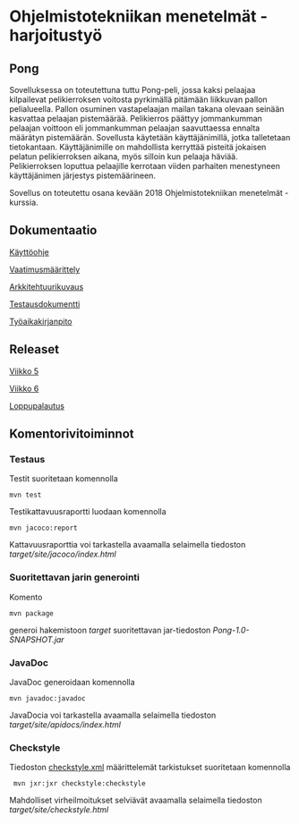 # Ohjelmistotekniikan menetelmät - harjoitustyö

## Pong

Sovelluksessa on toteutettuna tuttu Pong-peli, jossa kaksi pelaajaa kilpailevat pelikierroksen voitosta pyrkimällä pitämään liikkuvan pallon pelialueella. Pallon osuminen vastapelaajan mailan takana olevaan seinään kasvattaa pelaajan pistemäärää. Pelikierros päättyy jommankumman pelaajan voittoon eli jommankumman pelaajan saavuttaessa ennalta määrätyn pistemäärän. Sovellusta käytetään käyttäjänimillä, jotka talletetaan tietokantaan. Käyttäjänimille on mahdollista kerryttää pisteitä jokaisen pelatun pelikierroksen aikana, myös silloin kun pelaaja häviää. Pelikierroksen loputtua pelaajille kerrotaan viiden parhaiten menestyneen käyttäjänimen järjestys pistemäärineen.

Sovellus on toteutettu osana kevään 2018 Ohjelmistotekniikan menetelmät -kurssia.

## Dokumentaatio

[Käyttöohje](https://github.com/heidihas/otm-harjoitustyo/blob/master/dokumentaatio/kayttoohje.md)

[Vaatimusmäärittely](https://github.com/heidihas/otm-harjoitustyo/blob/master/dokumentaatio/vaatimusmaarittely.md)

[Arkkitehtuurikuvaus](https://github.com/heidihas/otm-harjoitustyo/blob/master/dokumentaatio/arkkitehtuuri.md)

[Testausdokumentti](https://github.com/heidihas/otm-harjoitustyo/blob/master/dokumentaatio/testausdokumentti.md)

[Työaikakirjanpito](https://github.com/heidihas/otm-harjoitustyo/blob/master/dokumentaatio/tuntikirjanpito.md)

## Releaset

[Viikko 5](https://github.com/heidihas/otm-harjoitustyo/releases/tag/viikko5)

[Viikko 6](https://github.com/heidihas/otm-harjoitustyo/releases/tag/viikko6)

[Loppupalautus](https://github.com/heidihas/otm-harjoitustyo/releases/tag/viikko7)

## Komentorivitoiminnot

### Testaus

Testit suoritetaan komennolla

```
mvn test
```

Testikattavuusraportti luodaan komennolla

```
mvn jacoco:report
```

Kattavuusraporttia voi tarkastella avaamalla selaimella tiedoston _target/site/jacoco/index.html_

### Suoritettavan jarin generointi

Komento

```
mvn package
```

generoi hakemistoon _target_ suoritettavan jar-tiedoston _Pong-1.0-SNAPSHOT.jar_

### JavaDoc

JavaDoc generoidaan komennolla

```
mvn javadoc:javadoc
```

JavaDocia voi tarkastella avaamalla selaimella tiedoston _target/site/apidocs/index.html_

### Checkstyle

Tiedoston [checkstyle.xml](https://github.com/heidihas/otm-harjoitustyo/blob/master/Pong/checkstyle.xml) määrittelemät tarkistukset suoritetaan komennolla

```
 mvn jxr:jxr checkstyle:checkstyle
```

Mahdolliset virheilmoitukset selviävät avaamalla selaimella tiedoston _target/site/checkstyle.html_
